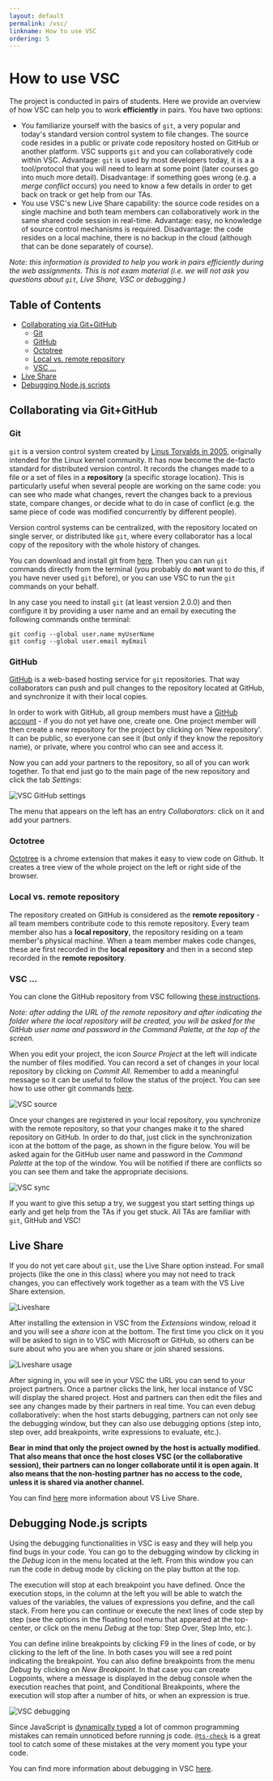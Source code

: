 ```yaml
---
layout: default
permalink: /vsc/
linkname: How to use VSC
ordering: 5
---
```


# How to use VSC <!-- omit in toc -->

The project is conducted in pairs of students. Here we provide an overview of how VSC can help you to work **efficiently** in pairs. You have two options:

- You familiarize yourself with the basics of `git`, a very popular and today's standard version control system to file changes. The source code resides in a public or private code repository hosted on GitHub or another platform. VSC supports `git` and you can collaboratively code within VSC. Advantage: `git` is used by most developers today, it is a a tool/protocol that you will need to learn at some point (later courses go into much more detail). Disadvantage: if something goes wrong (e.g. a *merge conflict* occurs) you need to know a few details in order to get back on track or get help from our TAs.
- You use VSC's new Live Share capability: the source code resides on a single machine and both team members can collaboratively work in the same shared code session in real-time. Advantage: easy, no knowledge of source control mechanisms is required. Disadvantage: the code resides on a local machine, there is no backup in the cloud (although that can be done separately of course).

_Note: this information is provided to help you work in pairs efficiently during the web assignments. This is not exam material (i.e. we will not ask you questions about `git`, Live Share, VSC or debugging.)_

## Table of Contents <!-- omit in toc -->
- [Collaborating via Git+GitHub](#collaborating-via-gitgithub)
  - [Git](#git)
  - [GitHub](#github)
  - [Octotree](#octotree)
  - [Local vs. remote repository](#local-vs-remote-repository)
  - [VSC ...](#vsc-)
- [Live Share](#live-share)
- [Debugging Node.js scripts](#debugging-nodejs-scripts)

## Collaborating via Git+GitHub

### Git

`git` is a version control system created by [Linus Torvalds in 2005](https://www.linuxfoundation.org/blog/2015/04/10-years-of-git-an-interview-with-git-creator-linus-torvalds/), originally intended for the Linux kernel community. It has now become the de-facto standard for distributed version control. It records the changes made to a file or a set of files in a **repository** (a specific storage location). This is particularly useful when several people are working on the same code: you can see who made what changes, revert the changes back to a previous state, compare changes, or decide what to do in case of conflict (e.g. the same piece of code was modified concurrently by different people).

Version control systems can be centralized, with the repository located on single server, or distributed like `git`, where every collaborator has a local copy of the repository with the whole history of changes.

You can download and install git from [here](https://git-scm.com/downloads). Then you can run `git` commands directly from the terminal (you probably do **not** want to do this, if you have never used `git` before), or you can use VSC to run the `git` commands on your behalf.

In any case you need to install `git` (at least version 2.0.0) and then configure it by providing a user name and an email by executing the following commands onthe terminal:

```console
git config --global user.name myUserName
git config --global user.email myEmail
```

### GitHub

[GitHub](https://github.com/) is a web-based hosting service for `git` repositories. That way collaborators can push and pull changes to the repository located at GitHub, and synchronize it with their local copies.

In order to work with GitHub, all group members must have a [GitHub account](https://github.com) - if you do not yet have one, create one. One project member will then create a new repository for the project by clicking on 'New repository'. It can be public, so everyone can see it (but only if they know the repository name), or private, where you control who can see and access it.

Now you can add your partners to the repository, so all of you can work together. To that end just go to the main page of the new repository and click the tab *Settings*:

![VSC GitHub settings](../img/VSC-github-settings.png)

The menu that appears on the left has an entry *Collaborators*: click on it and add your partners.

### Octotree  
[Octotree](https://www.octotree.io/) is a chrome extension that makes it easy to view code on Github. It creates a tree view of the whole project on the left or right side of the browser.

### Local vs. remote repository

The repository created on GitHub is considered as the **remote repository** - all team members contribute code to this remote repository. Every team member also has a **local repository**, the repository residing on a team member's physical machine. When a team member makes code changes, these are first recorded in the **local repository** and then in a second step recorded in the **remote repository**.

### VSC ...

You can clone the GitHub repository from VSC following [these instructions](https://code.visualstudio.com/docs/editor/versioncontrol#_cloning-a-repository).

_Note: after adding the URL of the remote repository and after indicating the folder where the local repository will be created, you will be asked for the GitHub user name and password in the Command Palette, at the top of the screen._

When you edit your project, the icon *Source Project* at the left will indicate the number of files modified. You can record a set of changes in your local repository by clicking on *Commit All*. Remember to add a meaningful message so it can be useful to follow the status of the project. You can see how to use other git commands [here](https://git-scm.com/docs).

![VSC source](../img/VSC-source.png)

Once your changes are registered in your local repository, you synchronize with the remote repository, so that your changes make it to the shared repository on GitHub. In order to do that, just click in the synchronization icon at the bottom of the page, as shown in the figure below. You will be asked again for the GitHub user name and password in the *Command Palette* at the top of the window. You will be notified if there are conflicts so you can see them and take the appropriate decisions.

![VSC sync](../img/VSC-sync.png)

If you want to give this setup a try, we suggest you start setting things up early and get help from the TAs if you get stuck. All TAs are familiar with `git`, GitHub and VSC!

## Live Share

If you do not yet care about `git`, use the Live Share option instead. For small projects (like the one in this class) where you may not need to track changes, you can effectively work together as a team with the VS Live Share extension.

![Liveshare](../img/VSC-liveshare-install.png)

After installing the extension in VSC from the *Extensions* window, reload it and you will see a *share* icon at the bottom. The first time you click on it you will be asked to sign in to VSC with Microsoft or GitHub, so others can be sure about who you are when you share or join shared sessions.

![Liveshare usage](../img/VSC-liveshare-use.png)

After signing in, you will see in your VSC the URL you can send to your project partners. Once a partner clicks the link, her local instance of VSC will display the shared project. Host and partners can then edit the files and see any changes made by their partners in real time. You can even debug collaboratively: when the host starts debugging, partners can not only see the debugging window, but they can also use debugging options (step into, step over, add breakpoints, write expressions to evaluate, etc.).

**Bear in mind that only the project owned by the host is actually modified. That also means that once the host closes VSC (or the collaborative session), their partners can no longer collaborate until it is open again. It also means that the non-hosting partner has no access to the code, unless it is shared via another channel.**

You can find [here](https://marketplace.visualstudio.com/items?itemName=MS-vsliveshare.vsliveshare) more information about VS Live Share.

## Debugging Node.js scripts

Using the debugging functionalities in VSC is easy and they will help you find bugs in your code. You can go to the debugging window by clicking in the *Debug* icon in the menu located at the left. From this window you can run the code in debug mode by clicking on the play button at the top.

The execution will stop at each breakpoint you have defined. Once the execution stops, in the column at the left you will be able to watch the values of the variables, the values of expressions you define, and the call stack. From here you can continue or execute the next lines of code step by step (see the options in the floating tool menu that appeared at the top-center, or click on the menu *Debug* at the top: Step Over, Step Into, etc.).

You can define inline breakpoints by clicking F9 in the lines of code, or by clicking to the left of the line. In both cases you will see a red point indicating the breakpoint. You can also define breakpoints from the menu *Debug* by clicking on *New Breakpoint*. In that case you can create Logpoints, where a message is displayed in the debug console when the execution reaches that point, and Conditional Breakpoints, where the execution will stop after a number of hits, or when an expression is true.

![VSC debugging](../img/VSC-debug.png)

Since JavaScript is [dynamically typed](https://developer.mozilla.org/en-US/docs/Glossary/Dynamic_typing) a lot of common programming mistakes can remain unnoticed before running js code. [`@ts-check`](https://code.visualstudio.com/docs/nodejs/working-with-javascript#_type-checking-javascript) is a great tool to catch some of these mistakes at the very moment you type your code.

You can find more information about debugging in VSC [here](https://code.visualstudio.com/docs/editor/debugging).
